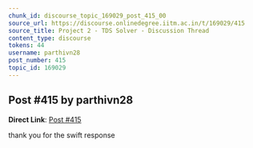 ```yaml
---
chunk_id: discourse_topic_169029_post_415_00
source_url: https://discourse.onlinedegree.iitm.ac.in/t/169029/415
source_title: Project 2 - TDS Solver - Discussion Thread
content_type: discourse
tokens: 44
username: parthivn28
post_number: 415
topic_id: 169029
---
```


## Post #415 by parthivn28

**Direct Link**: [Post #415](https://discourse.onlinedegree.iitm.ac.in/t/169029/415)

thank you for the swift response
